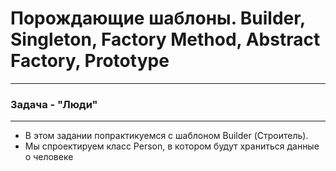 # Порождающие шаблоны. Builder, Singleton, Factory Method, Abstract Factory, Prototype #
*** 
### Задача - "Люди" ###
***
- В этом задании попрактикуемся с шаблоном Builder (Строитель). 
- Мы спроектируем класс Person, в котором будут храниться данные о человеке
